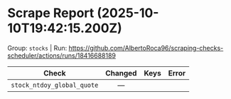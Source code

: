 # Scrape Report (2025-10-10T19:42:15.200Z)

Group: `stocks`  |  Run: https://github.com/AlbertoRoca96/scraping-checks-scheduler/actions/runs/18416688189

| Check | Changed | Keys | Error |
|---|:---:|:--|:--|
| `stock_ntdoy_global_quote` | — |  |  |
